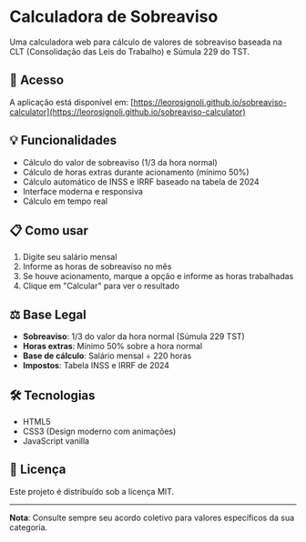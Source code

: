 # Calculadora de Sobreaviso

Uma calculadora web para cálculo de valores de sobreaviso baseada na CLT (Consolidação das Leis do Trabalho) e Súmula 229 do TST.

## 🚀 Acesso

A aplicação está disponível em: [https://leorosignoli.github.io/sobreaviso-calculator](https://leorosignoli.github.io/sobreaviso-calculator)

## 💡 Funcionalidades

- Cálculo do valor de sobreaviso (1/3 da hora normal)
- Cálculo de horas extras durante acionamento (mínimo 50%)
- Cálculo automático de INSS e IRRF baseado na tabela de 2024
- Interface moderna e responsiva
- Cálculo em tempo real

## 📋 Como usar

1. Digite seu salário mensal
2. Informe as horas de sobreaviso no mês
3. Se houve acionamento, marque a opção e informe as horas trabalhadas
4. Clique em "Calcular" para ver o resultado

## ⚖️ Base Legal

- **Sobreaviso**: 1/3 do valor da hora normal (Súmula 229 TST)
- **Horas extras**: Mínimo 50% sobre a hora normal
- **Base de cálculo**: Salário mensal ÷ 220 horas
- **Impostos**: Tabela INSS e IRRF de 2024

## 🛠️ Tecnologias

- HTML5
- CSS3 (Design moderno com animações)
- JavaScript vanilla

## 📄 Licença

Este projeto é distribuído sob a licença MIT.

---

**Nota**: Consulte sempre seu acordo coletivo para valores específicos da sua categoria.
